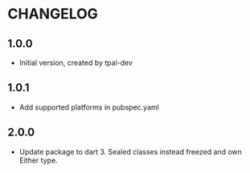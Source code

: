 # CHANGELOG

## 1.0.0

- Initial version, created by tpal-dev

## 1.0.1

- Add supported platforms in pubspec.yaml

## 2.0.0

- Update package to dart 3. Sealed classes instead freezed and own Either type.
